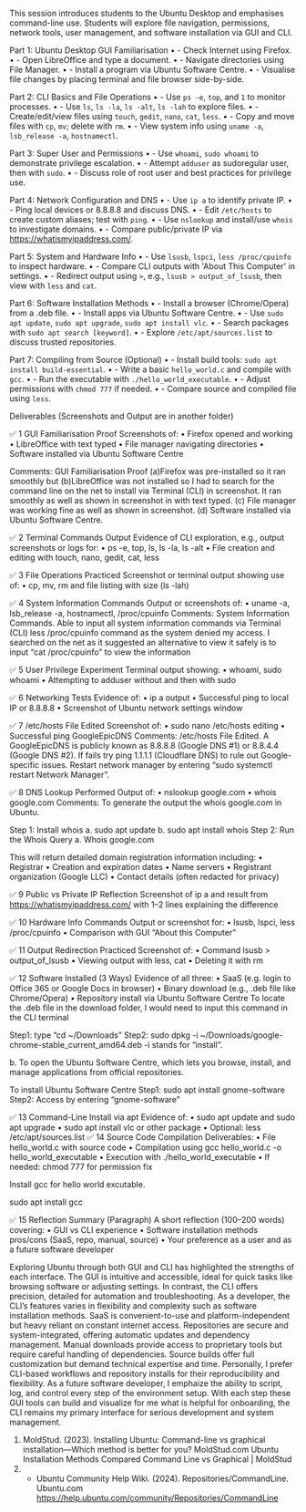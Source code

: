 This session introduces students to the Ubuntu Desktop and emphasises command-line use. 
Students will explore file navigation, permissions, network tools, user management, and software installation via GUI and CLI.

Part 1: Ubuntu Desktop GUI Familiarisation
•	- Check Internet using Firefox.
•	- Open LibreOffice and type a document.
•	- Navigate directories using File Manager.
•	- Install a program via Ubuntu Software Centre.
•	- Visualise file changes by placing terminal and file browser side-by-side.

Part 2: CLI Basics and File Operations
•	- Use `ps -e`, `top`, and `1` to monitor processes.
•	- Use `ls`, `ls -la`, `ls -alt`, `ls -lah` to explore files.
•	- Create/edit/view files using `touch`, `gedit`, `nano`, `cat`, `less`.
•	- Copy and move files with `cp`, `mv`; delete with `rm`.
•	- View system info using `uname -a`, `lsb_release -a`, `hostnamectl`.

Part 3: Super User and Permissions
•	- Use `whoami`, `sudo whoami` to demonstrate privilege escalation.
•	- Attempt `adduser` as sudoregular user, then with `sudo`.
•	- Discuss role of root user and best practices for privilege use.

Part 4: Network Configuration and DNS
•	- Use `ip a` to identify private IP.
•	- Ping local devices or 8.8.8.8 and discuss DNS.
•	- Edit `/etc/hosts` to create custom aliases; test with `ping`.
•	- Use `nslookup` and install/use `whois` to investigate domains.
•	- Compare public/private IP via https://whatismyipaddress.com/.

Part 5: System and Hardware Info
•	- Use `lsusb`, `lspci`, `less /proc/cpuinfo` to inspect hardware.
•	- Compare CLI outputs with 'About This Computer' in settings.
•	- Redirect output using `>`, e.g., `lsusb > output_of_lsusb`, then view with `less` and `cat`.

Part 6: Software Installation Methods
•	- Install a browser (Chrome/Opera) from a .deb file.
•	- Install apps via Ubuntu Software Centre.
•	- Use `sudo apt update`, `sudo apt upgrade`, `sudo apt install vlc`.
•	- Search packages with `sudo apt search [keyword]`.
•	- Explore `/etc/apt/sources.list` to discuss trusted repositories.

Part 7: Compiling from Source (Optional)
•	- Install build tools: `sudo apt install build-essential`.
•	- Write a basic `hello_world.c` and compile with `gcc`.
•	- Run the executable with `./hello_world_executable`.
•	- Adjust permissions with `chmod 777` if needed.
•	- Compare source and compiled file using `less`.

Deliverables (Screenshots and Output are in another folder)

✅ 1	GUI Familiarisation Proof	Screenshots of: 
• Firefox opened and working 
• LibreOffice with text typed 
• File manager navigating directories 
• Software installed via Ubuntu Software Centre

Comments: GUI Familiarisation Proof (a)Firefox was pre-installed so it ran smoothly but (b)LibreOffice was not installed 
so I had to search for the command line on the net to install via Terminal (CLI) in screenshot.
It ran smoothly as well as shown in screenshot in with text typed. (c) File manager was working fine as 
well as shown in screenshot. (d) Software installed via Ubuntu Software Centre.

✅ 2	Terminal Commands Output	Evidence of CLI exploration, e.g., output screenshots or logs for: 
• ps -e, top, ls, ls -la, ls -alt 
• File creation and editing with touch, nano, gedit, cat, less

✅ 3	File Operations Practiced	Screenshot or terminal output showing use of: 
• cp, mv, rm and file listing with size (ls -lah)

✅ 4	System Information Commands	Output or screenshots of:
• uname -a, lsb_release -a, hostnamectl, /proc/cpuinfo
Comments: System Information Commands. Able to input all system information commands via Terminal
(CLI) less /proc/cpuinfo command as the system denied my access. I searched on the net as it suggested an 
alternative to view it safely is to input “cat /proc/cpuinfo” to view the information

✅ 5	User Privilege Experiment	Terminal output showing: 
• whoami, sudo whoami 
• Attempting to adduser without and then with sudo

✅ 6	Networking Tests	Evidence of: 
• ip a output 
• Successful ping to local IP or 8.8.8.8 
• Screenshot of Ubuntu network settings window

✅ 7	/etc/hosts File Edited	Screenshot of: 
• sudo nano /etc/hosts editing 
• Successful ping GoogleEpicDNS
Comments: /etc/hosts File Edited. A GoogleEpicDNS is publicly known as 8.8.8.8 (Google DNS #1) or 8.8.4.4 (Google DNS #2).
If fails try ping 1.1.1.1 (Cloudflare DNS) to rule out Google-specific issues.
Restart network manager by entering “sudo systemctl restart Network Manager”.

✅ 8	DNS Lookup Performed	Output of: 
• nslookup google.com 
• whois google.com
Comments: To generate the output the whois google.com in Ubuntu. 

Step 1: Install whois 
a. sudo apt update
b. sudo apt install whois
Step 2: Run the Whois Query
a. Whois google.com

This will return detailed domain registration information including:
• 	Registrar
• 	Creation and expiration dates
• 	Name servers
• 	Registrant organization (Google LLC)
• 	Contact details (often redacted for privacy)


✅ 9	Public vs Private IP Reflection	Screenshot of ip a and result from https://whatismyipaddress.com/
with 1–2 lines explaining the difference

✅ 10	Hardware Info Commands	Output or screenshot for: 
• lsusb, lspci, less /proc/cpuinfo 
• Comparison with GUI “About this Computer”

✅ 11	Output Redirection Practiced	Screenshot of: 
• Command lsusb > output_of_lsusb 
• Viewing output with less, cat 
• Deleting it with rm

✅ 12	Software Installed (3 Ways)	Evidence of all three: 
• SaaS (e.g. login to Office 365 or Google Docs in browser) 
• Binary download (e.g., .deb file like Chrome/Opera) 
• Repository install via Ubuntu Software Centre
To locate the .deb file in the download folder, I would need to input this command in the CLI terminal 

Step1: type “cd ~/Downloads”
Step2: sudo dpkg -i ~/Downloads/google-chrome-stable_current_amd64.deb
	-i stands for “install”.

b. To open the Ubuntu Software Centre, which lets you browse, install, and manage applications from
official repositories. 

To install Ubuntu Software Centre
Step1: sudo apt install gnome-software
Step2: Access by entering “gnome-software”


✅ 13	Command-Line Install via apt	Evidence of: 
• sudo apt update and sudo apt upgrade 
• sudo apt install vlc or other package 
• Optional: less /etc/apt/sources.list
✅ 14	Source Code Compilation	Deliverables: 
• File hello_world.c with source code 
• Compilation using gcc hello_world.c -o hello_world_executable 
• Execution with ./hello_world_executable 
• If needed: chmod 777 for permission fix

Install gcc for hello world excutable.

sudo apt install gcc

✅ 15	Reflection Summary (Paragraph)	A short reflection (100–200 words) covering: 
• GUI vs CLI experience 
• Software installation methods pros/cons (SaaS, repo, manual, source) 
• Your preference as a user and as a future software developer

Exploring Ubuntu through both GUI and CLI has highlighted the strengths of each interface. 
The GUI is intuitive and accessible, ideal for quick tasks like browsing software or adjusting settings.
In contrast, the CLI offers precision, detailed for automation and troubleshooting. As a developer,
the CLI’s features varies in flexibility and complexity such as software installation methods.
SaaS is convenient-to-use and platform-independent but heavy reliant on constant internet access.
Repositories are secure and system-integrated, offering automatic updates and dependency management.
Manual downloads provide access to proprietary tools but require careful handling of dependencies.
Source builds offer full customization but demand technical expertise and time.
Personally, I prefer CLI-based workflows and repository installs for their reproducibility 
and flexibility. As a future software developer, I emphaize the ability to script, log, and 
control every step of the environment setup. With each step these GUI tools can build and visualize 
for me what is helpful for onboarding, the CLI remains my primary interface for serious development 
and system management.

1. MoldStud. (2023). Installing Ubuntu: Command-line vs graphical installation—Which method is better for you? MoldStud.com Ubuntu Installation Methods Compared Command Line vs Graphical | MoldStud
2. - Ubuntu Community Help Wiki. (2024). Repositories/CommandLine. Ubuntu.com https://help.ubuntu.com/community/Repositories/CommandLine

